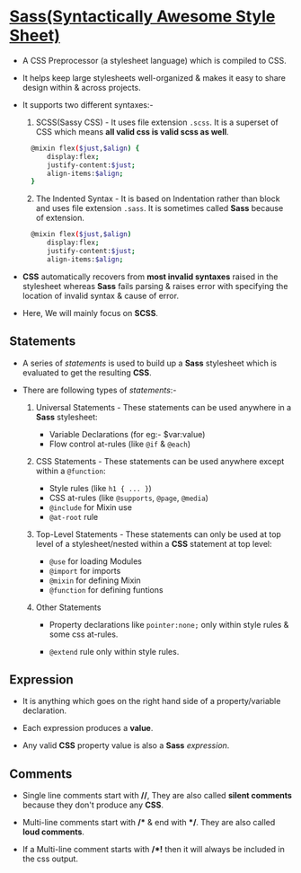 # [Sass(Syntactically Awesome Style Sheet)](https://sass-lang.com/documentation)

- A CSS Preprocessor (a stylesheet language) which is compiled to CSS.

- It helps keep large stylesheets well-organized & makes it easy to share design within & across projects.

- It supports two different syntaxes:-

  1. SCSS(Sassy CSS) - It uses file extension `.scss`. It is a superset of CSS which means **all valid css is valid scss as well**.

  ```bash
    @mixin flex($just,$align) {
        display:flex;
        justify-content:$just;
        align-items:$align;
    }
  ```

  2. The Indented Syntax - It is based on Indentation rather than block and uses file extension `.sass`. It is sometimes called **Sass** because of extension.

  ```bash
    @mixin flex($just,$align)
        display:flex;
        justify-content:$just;
        align-items:$align;

  ```

- **CSS** automatically recovers from **most invalid syntaxes** raised in the stylesheet whereas **Sass** fails parsing & raises error with specifying the location of invalid syntax & cause of error.

- Here, We will mainly focus on **SCSS**.

## Statements

- A series of _statements_ is used to build up a **Sass** stylesheet which is evaluated to get the resulting **CSS**.

- There are following types of _statements_:-

  1. Universal Statements - These statements can be used anywhere in a **Sass** stylesheet:

     - Variable Declarations (for eg:- $var:value)
     - Flow control at-rules (like `@if` & `@each`)

  2. CSS Statements - These statements can be used anywhere except within a `@function`:

     - Style rules (like `h1 { ... }`)
     - CSS at-rules (like `@supports`, `@page`, `@media`)
     - `@include` for Mixin use
     - `@at-root` rule

  3. Top-Level Statements - These statements can only be used at top level of a stylesheet/nested within a **CSS** statement at top level:

     - `@use` for loading Modules
     - `@import` for imports
     - `@mixin` for defining Mixin
     - `@function` for defining funtions

  4. Other Statements

     - Property declarations like `pointer:none;` only within style rules & some css at-rules.

     - `@extend` rule only within style rules.

## Expression

- It is anything which goes on the right hand side of a property/variable declaration.

- Each expression produces a **value**.

- Any valid **CSS** property value is also a **Sass** _expression_.

## Comments

- Single line comments start with **//**, They are also called **silent comments** because they don't produce any **CSS**.

- Multi-line comments start with **/\*** & end with **\*/**. They are also called **loud comments**.

- If a Multi-line comment starts with **/\*!** then it will always be included in the css output.
